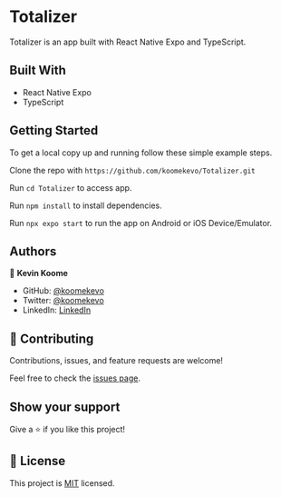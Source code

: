 # Totalizer

Totalizer is an app built with React Native Expo and TypeScript.

## Built With

- React Native Expo
- TypeScript

## Getting Started

To get a local copy up and running follow these simple example steps.

Clone the repo with `https://github.com/koomekevo/Totalizer.git`

Run `cd Totalizer` to access app.

Run `npm install` to install dependencies.

Run `npx expo start` to run the app on Android or iOS Device/Emulator.

## Authors

👤 **Kevin Koome**

- GitHub: [@koomekevo](https://github.com/koomekevo)
- Twitter: [@koomekevo](https://twitter.com/koomekevo)
- LinkedIn: [LinkedIn](https://ke.linkedin.com/in/kevin-koome-aab84186)

## 🤝 Contributing

Contributions, issues, and feature requests are welcome!

Feel free to check the [issues page](../../issues/).

## Show your support

Give a ⭐️ if you like this project!

## 📝 License

This project is [MIT](./MIT.md) licensed.